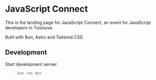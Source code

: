 # JavaScript Connect

This is the landing page for JavaScript Connect, an event for JavaScript developers in Toulouse.

Built with Bun, Astro and Tailwind CSS.

## Development

Start development server:

> `bun run dev`
